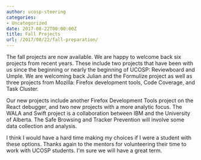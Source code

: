 ```yaml
---
author: ucosp-steering
categories:
- Uncategorized
date: 2017-08-22T00:00:00Z
title: Fall Projects
url: /2017/08/22/fall-preparation/
---
```


The fall projects are now available.  We are happy to welcome back six projects from recent years.  These include two projects that have been with us since the beginning or nearly the beginning of UCOSP: Reviewboard and Umple.  We are welcoming back Julian and the Formulize project as well as three projects from Mozilla: Firefox development tools, Code Coverage, and Task Cluster. 

Our new projects include another Firefox Development Tools project on the React debugger, and two new projects with a more analytic focus.  The WALA and Swift project is a collaboration between IBM and the University of Alberta.  The Safe Browsing and Tracker Prevention will involve some data collection and analysis.

I think I would have a hard time making my choices if I were a student with these options.  Thanks again to the mentors for volunteering their time to work with UCOSP students.  I'm sure we will have a great term.